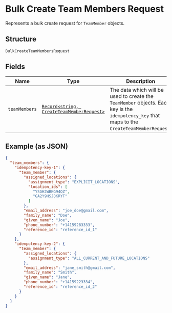 
# Bulk Create Team Members Request

Represents a bulk create request for `TeamMember` objects.

## Structure

`BulkCreateTeamMembersRequest`

## Fields

| Name | Type | Description |
|  --- | --- | --- |
| `teamMembers` | [`Record<string, CreateTeamMemberRequest>`](/doc/models/create-team-member-request.md) | The data which will be used to create the `TeamMember` objects. Each key is the `idempotency_key` that maps to the `CreateTeamMemberRequest`. |

## Example (as JSON)

```json
{
  "team_members": {
    "idempotency-key-1": {
      "team_member": {
        "assigned_locations": {
          "assignment_type": "EXPLICIT_LOCATIONS",
          "location_ids": [
            "YSGH2WBKG94QZ",
            "GA2Y9HSJ8KRYT"
          ]
        },
        "email_address": "joe_doe@gmail.com",
        "family_name": "Doe",
        "given_name": "Joe",
        "phone_number": "+14159283333",
        "reference_id": "reference_id_1"
      }
    },
    "idempotency-key-2": {
      "team_member": {
        "assigned_locations": {
          "assignment_type": "ALL_CURRENT_AND_FUTURE_LOCATIONS"
        },
        "email_address": "jane_smith@gmail.com",
        "family_name": "Smith",
        "given_name": "Jane",
        "phone_number": "+14159223334",
        "reference_id": "reference_id_2"
      }
    }
  }
}
```

